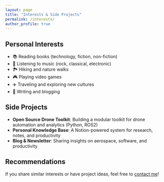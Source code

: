 ```yaml
---
layout: page
title: "Interests & Side Projects"
permalink: /interests/
author_profile: true
---
```


## Personal Interests
- 📚 Reading books (technology, fiction, non-fiction)
- 🎵 Listening to music (rock, classical, electronic)
- 🏞️ Hiking and nature walks
- 🎮 Playing video games
- ✈️ Traveling and exploring new cultures
- 📝 Writing and blogging

## Side Projects
- **Open Source Drone Toolkit**: Building a modular toolkit for drone automation and analytics (Python, ROS2)
- **Personal Knowledge Base**: A Notion-powered system for research, notes, and productivity
- **Blog & Newsletter**: Sharing insights on aerospace, software, and productivity

## Recommendations
If you share similar interests or have project ideas, feel free to [contact me](/#contact)!
